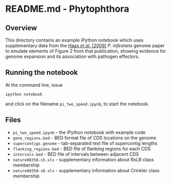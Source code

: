 # README.md - Phytophthora

## Overview

This directory contains an example iPython notebook which uses supplementary data from the [Haas *et al.* (2009)](http://dx.doi.org/10.1038/nature08358) *P. infestans* genome paper to emulate elements of Figure 2 from that publication, showing evidence for genome expansion and its association with pathogen effectors.

## Running the notebook

At the command line, issue

```
ipython notebook
```

and click on the filename `pi_two_speed.ipynb`, to start the notebook.

## Files

* `pi_two_speed.ipynb` - the iPython notebook with example code
* `gene_regions.bed` - BED format file of CDS locations on the genome
* `supercontigs.genome` - tab-separated text file of supercontig lengths
* `flanking_regions.bed` - BED file of flanking regions for each CDS
* `intervals.bed` - BED file of intervals between adjacent CDS
* `nature08358-s5.xls` - supplementary information about RxLR class membership
* `nature08358-s8.xls` - supplementary information about Crinkler class membership